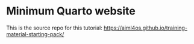 # Minimum Quarto website

This is the source repo for this tutorial: https://aiml4os.github.io/training-material-starting-pack/